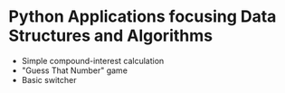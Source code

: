 # Python Applications focusing Data Structures and Algorithms

* Simple compound-interest calculation
* "Guess That Number" game
* Basic switcher
